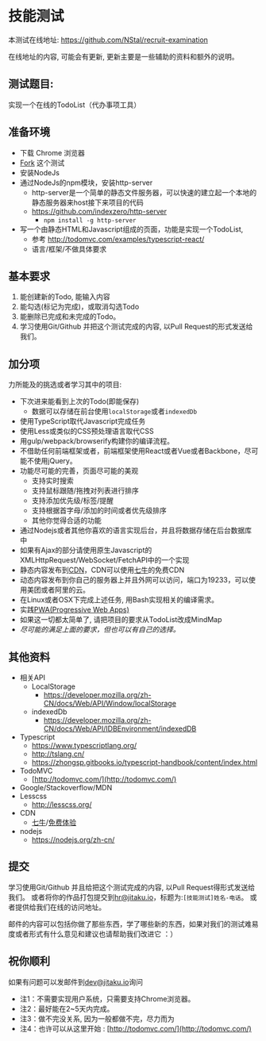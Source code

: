 # 技能测试

本测试在线地址: https://github.com/NStal/recruit-examination

在线地址的内容, 可能会有更新, 更新主要是一些辅助的资料和额外的说明。

## 测试题目:
实现一个在线的TodoList（代办事项工具）

## 准备环境
* 下载 Chrome 浏览器
* [Fork](https://www.zhihu.com/question/20431718) 这个测试
* 安装NodeJs
* 通过NodeJs的npm模块，安装http-server
    * http-server是一个简单的静态文件服务器，可以快速的建立起一个本地的静态服务器来host接下来项目的代码
    * https://github.com/indexzero/http-server
        * `npm install -g http-server`
* 写一个由静态HTML和Javascript组成的页面，功能是实现一个TodoList, 
    * 参考 http://todomvc.com/examples/typescript-react/
    * 语言/框架/不做具体要求

## 基本要求
1. 能创建新的Todo, 能输入内容
2. 能勾选(标记为完成)，或取消勾选Todo
3. 能删除已完成和未完成的Todo。
4. 学习使用Git/Github 并把这个测试完成的内容, 以Pull Request的形式发送给我们。

## 加分项
力所能及的挑选或者学习其中的项目:
* 下次进来能看到上次的Todo(即能保存)
    * 数据可以存储在前台使用`localStorage`或者`indexedDb`
* 使用TypeScript取代Javascript完成任务
* 使用Less或类似的CSS预处理语言取代CSS
* 用gulp/webpack/browserify构建你的编译流程。
* 不借助任何前端框架或者，前端框架使用React或者Vue或者Backbone，尽可能不使用jQuery。
* 功能尽可能的完善，页面尽可能的美观
    * 支持实时搜索
    * 支持鼠标跟随/拖拽对列表进行排序
    * 支持添加优先级/标签/提醒
    * 支持根据首字母/添加的时间或者优先级排序
    * 其他你觉得合适的功能
* 通过Nodejs或者其他你喜欢的语言实现后台，并且将数据存储在后台数据库中
* 如果有Ajax的部分请使用原生Javascript的XMLHttpRequest/WebSocket/FetchAPI中的一个实现
* 静态内容发布到[CDN](https://www.zhihu.com/question/36514327)，CDN可以使用[七牛](http://www.qiniu.com/)的免费CDN
* 动态内容发布到你自己的服务器上并且外网可以访问，端口为19233，可以使用美团或者阿里的云。
* 在Linux或者OSX下完成上述任务, 用Bash实现相关的编译需求。
* 实践[PWA(Progressive Web Apps)](https://developers.google.com/web/progressive-web-apps/)
* 如果这一切都太简单了, 请把项目的要求从TodoList改成MindMap
* *尽可能的满足上面的要求，但也可以有自己的选择。*

## 其他资料
* 相关API
    * LocalStorage
        * https://developer.mozilla.org/zh-CN/docs/Web/API/Window/localStorage
    * indexedDb
        * https://developer.mozilla.org/zh-CN/docs/Web/API/IDBEnvironment/indexedDB
* Typescript
    * https://www.typescriptlang.org/
    * http://tslang.cn/
    * https://zhongsp.gitbooks.io/typescript-handbook/content/index.html
* TodoMVC
    * [http://todomvc.com/](http://todomvc.com/)
* Google/Stackoverflow/MDN
* Lesscss
    * http://lesscss.org/
* CDN
    * [七牛](http://www.qiniu.com/)/[免费体验](https://portal.qiniu.com/signin)
* nodejs
    * https://nodejs.org/zh-cn/

## 提交
学习使用Git/Github 并且给把这个测试完成的内容, 以Pull Request得形式发送给我们。
或者将你的作品打包提交到[hr@jitaku.io](mailto:hr@jitaku.io)，标题为:`[技能测试]姓名-电话`。
或者提供给我们在线的访问地址。

邮件的内容可以包括你做了那些东西，学了哪些新的东西，如果对我们的测试难易度或者形式有什么意见和建议也请帮助我们改进它 ：）

## 祝你顺利
如果有问题可以发邮件到[dev@jitaku.io](mailto:dev@jitaku.io)询问

* 注1：不需要实现用户系统，只需要支持Chrome浏览器。
* 注2：最好能在2~5天内完成。
* 注3：做不完没关系, 因为一般都做不完，尽力而为 
* 注4：也许可以从这里开始 : [http://todomvc.com/](http://todomvc.com/)

